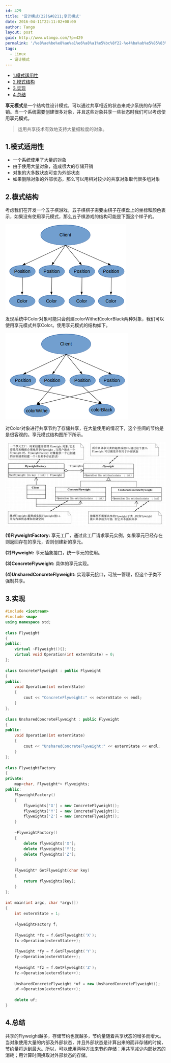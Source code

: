 ```yaml
---
id: 429
title: '设计模式(22)&#8211;享元模式'
date: 2016-04-11T22:11:02+00:00
author: Tango
layout: post
guid: http://www.wtango.com/?p=429
permalink: '/%e8%ae%be%e8%ae%a1%e6%a8%a1%e5%bc%8f22-%e4%ba%ab%e5%85%83%e6%a8%a1%e5%bc%8f/'
tags:
  - Linux
  - 设计模式
---
```

- [1.模式适用性](#1模式适用性)
- [2.模式结构](#2模式结构)
- [3.实现](#3实现)
- [4.总结](#4总结)

**享元模式**是一个结构性设计模式，可以通过共享相近的状态来减少系统的存储开销。当一个系统需要创建很多对象，并且这些对象共享一些状态时我们可以考虑使用享元模式。

> 运用共享技术有效地支持大量细粒度的对象。

<!--more-->

## 1.模式适用性

  * 一个系统使用了大量的对象
  * 由于使用大量对象，造成很大的存储开销
  * 对象的大多数状态可变为外部状态
  * 如果删除对象的外部状态，那么可以用相对较少的共享对象取代很多组对象

## 2.模式结构

考虑我们在开发一个五子棋游戏，五子棋棋子需要由棋子在棋盘上的坐标和颜色表示，如果没有使用享元模式，那么五子棋游戏的结构可能是下面这个样子的。

![Flyweight1](../wp-content/uploads/2016/04/FlyWeight.png)

发现系统中Color对象可能只会创建colorWithe和colorBlack两种对象，我们可以使用享元模式共享Color。使用享元模式的结构如下。

![Flyweight2](../wp-content/uploads/2016/04/FlyWeight2.png)

对Color对象进行共享节约了存储共享，在大量使用的情况下，这个空间的节约是是很客观的。享元模式结构图所下所示。

![Flyweight2](../wp-content/uploads/2016/04/FlyWeight-1.png)

**(1)FlyweightFactory:** 享元工厂，通过此工厂请求享元实例，如果享元已经存在则返回存在的享元，否则创建新的享元。

**(2)Flyweight:** 享元抽象接口，统一享元的使用。

**(3)ConcreteFlyweight:** 具体的享元实现。

**(4)UnsharedConcreteFlyweight:** 实现享元接口，可统一管理，但这个子类不强制共享。

## 3.实现

```c++
#include <iostream>
#include <map>
using namespace std;

class Flyweight
{
public:
	virtual ~Flyweight(){};
	virtual void Operation(int externState) = 0;
};

class ConcreteFlyweight : public Flyweight
{
public:
	void Operation(int externState)
	{
		cout << "ConcreteFlyweight:" << externState << endl;
	}
};

class UnsharedConcreteFlyweight : public Flyweight
{
public:
	void Operation(int externState)
	{
		cout << "UnsharedConcreteFlyweight:" << externState << endl;
	}
};

class FlyweightFactory
{
private:
	map<char, Flyweight*> flyweights;
public:
	FlyweightFactory()
	{
		flyweights['X'] = new ConcreteFlyweight();
		flyweights['Y'] = new ConcreteFlyweight();
		flyweights['Z'] = new ConcreteFlyweight();
	}

	~FlyweightFactory()
	{
		delete flyweights['X'];
		delete flyweights['Y'];
		delete flyweights['Z'];
	}

	Flyweight* GetFlyweight(char key)
	{
		return flyweights[key];
	}
};

int main(int argc, char *argv[])
{
	int externState = 1;

	FlyweightFactory f;

	Flyweight *fx = f.GetFlyweight('X');
	fx->Operation(externState++);

	Flyweight *fy = f.GetFlyweight('Y');
	fy->Operation(externState++);

	Flyweight *fz = f.GetFlyweight('Z');
	fz->Operation(externState++);

	UnsharedConcreteFlyweight *uf = new UnsharedConcreteFlyweight();
	uf->Operation(externState++);

	delete uf;
}
```

## 4.总结

共享的Flyweight越多，存储节约也就越多，节约量随着共享状态的增多而增大。当对象使用大量的内部及外部状态，并且外部状态是计算出来的而非存储的时候，节约量将达到最大。所以，可以使用两种方法来节约存储：用共享减少内部状态的消耗；用计算时间换取对外部状态的存储。